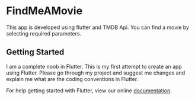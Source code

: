 # FindMeAMovie

This app is developed using flutter and TMDB Api. You can find a movie by selecting required parameters.

## Getting Started

I am a complete noob in Flutter. This is my first attempt to create an app using Flutter. Please go through my project and suggest me changes and explain me what are the coding conventions in Flutter.

For help getting started with Flutter, view our online
[documentation](https://flutter.io/).

